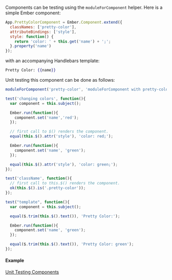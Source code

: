 Components can be testing using the `moduleForComponent` helper. Here is a simple Ember component:

```javascript
App.PrettyColorComponent = Ember.Component.extend({
  classNames: ['pretty-color'],
  attributeBindings: ['style'],
  style: function() {
    return 'color: ' + this.get('name') + ';';
  }.property('name')
});
```

with an accompanying Handlebars template:

```handlebars
Pretty Color: {{name}}
```

Unit testing this component can be done as follows:

```javascript
moduleForComponent('pretty-color', 'moduleForComponent with pretty-color');

test('changing colors', function(){
  var component = this.subject();

  Ember.run(function(){
    component.set('name','red');
  });

  // first call to $() renders the component.
  equal(this.$().attr('style'), 'color: red;');

  Ember.run(function(){
    component.set('name', 'green');
  });

  equal(this.$().attr('style'), 'color: green;');
});

test('className', function(){
  // first call to this.$() renders the component.
  ok(this.$().is('.pretty-color'));
});

test("template", function(){
  var component = this.subject();

  equal($.trim(this.$().text()), 'Pretty Color:');

  Ember.run(function(){
    component.set('name', 'green');
  });

  equal($.trim(this.$().text()), 'Pretty Color: green');
});
```

#### Example

<a class="jsbin-embed" href="http://jsbin.com/witut/1/embed?output">Unit Testing Components</a>
<script src="http://static.jsbin.com/js/embed.js"></script>
